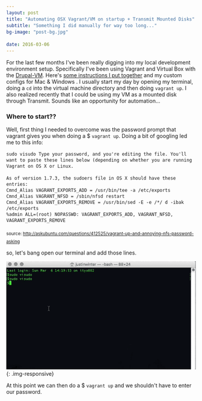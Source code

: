 ```yaml
---
layout: post
title: "Automating OSX Vagrant/VM on startup + Transmit Mounted Disks"
subtitle: "Something I did manually for way too long..."
bg-image: "post-bg.jpg"

date: 2016-03-06
---
```


For the last few months I've been really digging into my local development environment setup. Specifically  I've been using Vagrant and Virtual Box with the [Drupal-VM](https://github.com/geerlingguy/drupal-vm). Here's [some instructions I put together](https://github.com/justinlevi/drupal-vm-config) and my custom configs for Mac & Windows . I usually start my day by opening my terminal, doing a `cd` into the virtual machine directory and then doing `vagrant up`. I also realized recently that I could be using my VM as a mounted disk through Transmit. Sounds like an opportunity for automation...

### Where to start??

Well, first thing I needed to overcome was the password prompt that vagrant gives you when doing a $ `vagrant up`. Doing a bit of googling led me to this info:

```
sudo visudo Type your password, and you're editing the file. You'll want to paste these lines below (depending on whether you are running Vagrant on OS X or Linux.

As of version 1.7.3, the sudoers file in OS X should have these entries:
Cmnd_Alias VAGRANT_EXPORTS_ADD = /usr/bin/tee -a /etc/exports
Cmnd_Alias VAGRANT_NFSD = /sbin/nfsd restart
Cmnd_Alias VAGRANT_EXPORTS_REMOVE = /usr/bin/sed -E -e /*/ d -ibak /etc/exports
%admin ALL=(root) NOPASSWD: VAGRANT_EXPORTS_ADD, VAGRANT_NFSD, VAGRANT_EXPORTS_REMOVE
```
<sub>source: http://askubuntu.com/questions/412525/vagrant-up-and-annoying-nfs-password-asking</sub>

so, let's bang open our terminal and add those lines.

![alt text](/images/posts/030616/sudo-visudo.gif){: .img-responsive}

At this point we can then do a $ `vagrant up` and we shouldn't have to enter our password.
